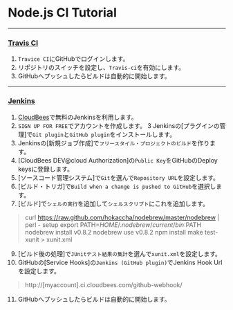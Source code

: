 Node.js CI Tutorial
===================

---

### [Travis CI](http://travis-ci.org/)

1. `Travice CI`にGitHubでログインします。
2. リポジトリのスイッチを設定し、`Travis-ci`を有効にします。
3. GitHubへプッシュしたらビルドは自動的に開始します。

---

### [Jenkins](https://jenkins-ci.org/)

1. [CloudBees](http://www.cloudbees.com/)で無料のJenkinsを利用します。
2. `SIGN UP FOR FREE`でアカウントを作成します。
3  Jenkinsの[プラグインの管理]で`Git plugin`と`GitHub plugin`をインストールします。
4. Jenkinsの[新規ジョブ作成]で`フリースタイル・プロジェクトのビルド`を作ります。
5. [CloudBees DEV@cloud Authorization]の`Public Key`をGitHubのDeploy keysに登録します。
6. [ソースコード管理システム]で`Git`を選んで`Repository URL`を設定します。
7. [ビルド・トリガ]で`Build when a change is pushed to GitHub`を選択します。
8. [ビルド]で`シェルの実行`を追加して`シェルスクリプト`にこれを追加します。
  > curl https://raw.github.com/hokaccha/nodebrew/master/nodebrew | perl - setup
  > export PATH=$HOME/.nodebrew/current/bin:$PATH
  > nodebrew install v0.8.2
  > nodebrew use v0.8.2
  > npm install
  > make test-xunit > xunit.xml
9. [ビルド後の処理]で`JUnitテスト結果の集計`を選んで`xunit.xml`を設定します。
10. GitHubの[Service Hooks]の`Jenkins (GitHub plugin)`でJenkins Hook Urlを設定します。
  > http://[myaccount].ci.cloudbees.com/github-webhook/
11. GitHubへプッシュしたらビルドは自動的に開始します。
